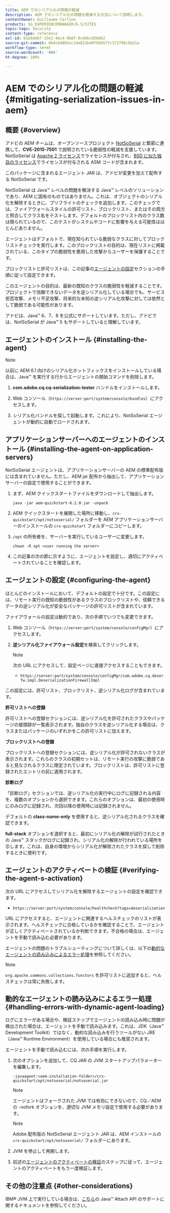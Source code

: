 ```yaml
---
title: AEM でのシリアル化の問題の軽減
description: AEM でのシリアル化の問題を軽減する方法について説明します。
contentOwner: Guillaume Carlino
products: SG_EXPERIENCEMANAGER/6.5/SITES
topic-tags: Security
content-type: reference
exl-id: 01e9ab67-15e2-4bc4-9b8f-0c84bcd56862
source-git-commit: 8b4cb4065ec14e813b49fb0d577c372790c9b21a
workflow-type: tm+mt
source-wordcount: '904'
ht-degree: 100%

---
```


# AEM でのシリアル化の問題の軽減{#mitigating-serialization-issues-in-aem}

## 概要 {#overview}

アドビの AEM チームは、オープンソースプロジェクト [NotSoSerial](https://github.com/kantega/notsoserial) と緊密に連携して、**CVE-2015-7501** で説明されている脆弱性の軽減を支援しています。NotSoSerial は [Apache 2 ライセンス](https://www.apache.org/licenses/LICENSE-2.0)でライセンスが付与され、[BSD に似た独自のライセンス](https://asm.ow2.io/)でライセンスが付与される ASM コードが含まれます。

このパッケージに含まれるエージェント JAR は、アドビが変更を加えて配布する NotSoSerial です。

NotSoSerial は Java™ レベルの問題を解決する Java™ レベルのソリューションであり、AEM に固有のものではありません。これは、オブジェクトのシリアル化を解除するときに、プリフライトのチェックを追加します。このチェックでは、ファイアウォールスタイルの許可リスト、ブロックリスト、またはその両方と照合してクラス名をテストします。デフォルトのブロックリスト内のクラス数は限られているので、このテストがシステムやコードに影響を与える可能性はほとんどありません。

エージェントはデフォルトで、現在知られている脆弱なクラスに対してブロックリストチェックを実行します。このブロックリストの目的は、現在リストに掲載されている、このタイプの脆弱性を悪用した攻撃からユーザーを保護することです。

ブロックリストと許可リストは、この記事の[エージェントの設定](/help/sites-administering/mitigating-serialization-issues.md#configuring-the-agent)セクションの手順に従って設定できます。

このエージェントの目的は、最新の既知のクラスの脆弱性を軽減することです。プロジェクトで信頼できないデータを逆シリアル化している場合でも、サービス拒否攻撃、メモリ不足攻撃、将来的な未知の逆シリアル化攻撃に対しては依然として脆弱である可能性があります。

アドビは、Java™ 6、7、8 を公式にサポートしています。ただし、アドビでは、NotSoSerial が Java™ 5 もサポートしていると理解しています。

## エージェントのインストール {#installing-the-agent}

>[!NOTE]
>
>以前に AEM 6.1 向けのシリアル化ホットフィックスをインストールしている場合は、Java™ を実行する行からエージェントの開始コマンドを削除します。

1. **com.adobe.cq.cq-serialization-tester** バンドルをインストールします。

1. Web コンソール（`https://server:port/system/console/bundles`）にアクセスします。
1. シリアル化バンドルを探して起動します。これにより、NotSoSerial エージェントが動的に自動でロードされます。

## アプリケーションサーバーへのエージェントのインストール {#installing-the-agent-on-application-servers}

NotSoSerial エージェントは、アプリケーションサーバーの AEM の標準配布版には含まれていません。ただし、AEM jar 配布から抽出して、アプリケーションサーバーの設定で使用することができます。

1. まず、AEM クイックスタートファイルをダウンロードして抽出します。

   ```shell
   java -jar aem-quickstart-6.2.0.jar -unpack
   ```

1. AEM クイックスタートを展開した場所に移動し、`crx-quickstart/opt/notsoserial/` フォルダーを AEM アプリケーションサーバーのインストールの `crx-quickstart` フォルダーにコピーします。

1. `/opt` の所有者を、サーバーを実行しているユーザーに変更します。

   ```shell
   chown -R opt <user running the server>
   ```

1. この記事の次の節に示すように、エージェントを設定し、適切にアクティベートされていることを確認します。

## エージェントの設定 {#configuring-the-agent}

ほとんどのインストールにおいて、デフォルトの設定で十分です。この設定には、リモート実行の既知の脆弱性があるクラスのブロックリストや、信頼できるデータの逆シリアル化が安全なパッケージの許可リストが含まれています。

ファイアウォールの設定は動的であり、次の手順でいつでも変更できます。

1. Web コンソール（`https://server:port/system/console/configMgr`）にアクセスします。
1. **逆シリアル化ファイアウォール設定**&#x200B;を検索してクリックします。

   >[!NOTE]
   >
   >次の URL にアクセスして、設定ページに直接アクセスすることもできます。
   >
   >* `https://server:port/system/console/configMgr/com.adobe.cq.deserfw.impl.DeserializationFirewallImpl`

この設定には、許可リスト、ブロックリスト、逆シリアル化ログが含まれています。

**許可リストへの登録**

許可リストへの登録セクションには、逆シリアル化を許可されたクラスやパッケージの接頭辞が一覧表示されます。独自のクラスを逆シリアル化する場合は、クラスまたはパッケージのいずれかをこの許可リストに加えます。

**ブロックリストへの登録**

ブロックリストへの登録セクションには、逆シリアル化が許可されないクラスが表示されます。これらのクラスの初期セットは、リモート実行の攻撃に脆弱であると見なされるクラスに限定されています。ブロックリストは、許可リストに登録されたエントリの前に適用されます。

**診断ログ**

「診断ログ」セクションでは、逆シリアル化の実行中にログに記録される内容を、複数のオプションから選択できます。これらのオプションは、最初の使用時にのみログに記録され、次回以降の使用時には記録されません。

デフォルトの **class-name-only** を使用すると、逆シリアル化されるクラスを確認できます。

**full-stack** オプションを選択すると、最初にシリアル化の解除が試行されたときの Java™ スタックがログに記録され、シリアル化の解除が行われている場所を示します。これは、自身の環境からシリアル化が解除されたクラスを探して削除するときに便利です。

## エージェントのアクティベートの検証 {#verifying-the-agent-s-activation}

次の URL にアクセスしてシリアル化を解除するエージェントの設定を確認できます。

* `https://server:port/system/console/healthcheck?tags=deserialization`

URL にアクセスすると、エージェントに関連するヘルスチェックのリストが表示されます。ヘルスチェックに合格しているかを確認することで、エージェントが正しくアクティベートされているか判断できます。不合格の場合は、エージェントを手動で読み込む必要があります。

エージェントの問題のトラブルシューティングについて詳しくは、以下の[動的なエージェントの読み込みによるエラー処理](#handling-errors-with-dynamic-agent-loading)を参照してください。

>[!NOTE]
>
>`org.apache.commons.collections.functors` を許可リストに追加すると、ヘルスチェックは常に失敗します。

## 動的なエージェントの読み込みによるエラー処理 {#handling-errors-with-dynamic-agent-loading}

ログにエラーがある場合や、検証ステップでエージェントの読み込み時に問題が検出された場合は、エージェントを手動で読み込みます。これは、JDK（Java™ Development Toolkit）ではなく、動的な読み込みを行うツールがない JRE（Java™ Runtime Environment）を使用している場合にも推奨されます。

エージェントを手動で読み込むには、次の手順を実行します。

1. 次のオプションを追加して、CQ JAR の JVM スタートアップパラメーターを編集します。

   ```shell
   -javaagent:<aem-installation-folder>/crx-quickstart/opt/notsoserial/notsoserial.jar
   ```

   >[!NOTE]
   >
   >エージェントはフォークされた JVM では有効にできないので、CQ／AEM の -nofork オプションを、適切な JVM メモリ設定で使用する必要があります。

   >[!NOTE]
   >
   >Adobe 配布版の NotSoSerial エージェント JAR は、AEM インストールの `crx-quickstart/opt/notsoserial/` フォルダーにあります。

1. JVM を停止して再開します。

1. 前述の[エージェントのアクティベートの検証](/help/sites-administering/mitigating-serialization-issues.md#verifying-the-agent-s-activation)のステップに従って、エージェントのアクティベートをもう一度検証します。

## その他の注意点 {#other-considerations}

IBM® JVM 上で実行している場合は、[こちら](https://www.ibm.com/docs/en/sdk-java-technology/8?topic=documentation-java-attach-api)の Java™ Attach API のサポートに関するドキュメントを参照してください。

